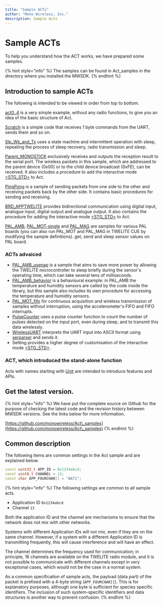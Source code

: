 ```yaml
---
title: "Sample ACTs"
author: "Mono Wireless, Inc."
description: Sample Acts
---
```


# Sample ACTs

To help you understand how the ACT works, we have prepared some samples.

{% hint style="info" %}
The samples can be found in Act\_samples in the directory where you installed the MWSDK.
{% endhint %}

## Introduction to sample ACTs

The following is intended to be viewed in order from top to bottom.

[act0..4](act\_opening.md) is a very simple example, without any radio functions, to give you an idea of the basic structure of Act.

[Scratch](scratch.md) is a simple code that receives 1 byte commands from the UART, sends them and so on.

[Slp\_Wk\_and\_Tx](slp\_wk\_and\_tx.md) uses a state machine and intermittent operation with sleep, repeating the process of sleep recovery, radio transmission and sleep.

[Parent\_MONOSTICK](parent\_monostick.md) exclusively receives and outputs the reception result to the serial port. The wireless packets in this sample, which are addressed to the parent device (0x00) or to the child device broadcast (0xFE), can be received. It also includes a procedure to add the interactive mode [\<STG\_STD>](../settings/stg\_std.md) to Act.

[PingPong](pingpong.md) is a sample of sending packets from one side to the other and receiving packets back by the other side. It contains basic procedures for sending and receiving.

[BRD\_APPTWELITE](brd\_apptwelite.md) provides bidirectional communication using digital input, analogue input, digital output and analogue output. It also contains the procedure for adding the interactive mode [\<STG\_STD>](../settings/stg\_std.md) to Act.

[PAL\_AMB](pal\_amb.md), [PAL\_MOT-single](pal\_mot-oneshot.md) and [PAL\_MAG](pal\_mag.md) are samples for various PAL boards (you can also run PAL\_MOT and PAL\_MAG in TWELITE CUE by modifying the sample definitions). get, send and sleep sensor values on PAL board.

### ACTs advaiced

* [PAL\_AMB\_usenap](pal\_amb-usenap.md) is a sample that aims to save more power by allowing the TWELITE microcontroller to sleep briefly during the sensor's operating time, which can take several tens of milliseconds.
* [PAL\_AMB\_behavior](pal\_amb-behavior.md) is a behavioural example: in PAL\_AMB the temperature and humidity sensors are called by the code inside the library, but this sample also includes its own procedure for accessing the temperature and humidity sensors.
* [PAL\_MOT\_fifo](pal\_mot.md) for continuous acquisition and wireless transmission of samples without interruption, using the accelerometer's FIFO and FIFO interrupts.
* [PulseCounter](pulsecounter.md) uses a pulse counter function to count the number of pulses detected on the input port, even during sleep, and to transmit this data wirelessly.
* [WirelessUART](wirelessuart.md) interprets the UART input into ASCII format using [serparser](../api-reference/classes/ser\_parser.md) and sends it.
* Setting provides a higher degree of customisation of the interactive mode [\<STG\_STD>](../settings/stg\_std.md).



### ACT, which introduced the stand-alone function

Acts with names starting with [Unit](unit\_acts.md) are intended to introduce features and APIs.



## Get the latest version.

{% hint style="info" %}
We have put the complete source on Github for the purpose of checking the latest code and the revision history between MWSDK versions. See the links below for more information.

[https://github.com/monowireless/Act\_samples](https://github.com/monowireless/Act\_samples)
{% endhint %}



## Common description

The following items are common settings in the Act sample and are explained below.

```cpp
const uint32_t APP_ID = 0x1234abcd;
const uint8_t CHANNEL = 13;
const char APP_FOURCHAR[] = "BAT1";
```

{% hint style="info" %}
The following settings are common to all sample acts.

* Application ID `0x1234abcd`
* Channel `13`

Both the application ID and the channel are mechanisms to ensure that the network does not mix with other networks.

Systems with different Application IDs will not mix, even if they are on the same channel. However, if a system with a different Application ID is transmitting frequently, this will cause interference and will have an effect.

The channel determines the frequency used for communication; in principle, 16 channels are available on the TWELITE radio module, and it is not possible to communicate with different channels except in very exceptional cases, which would not be the case in a normal system.

As a common specification of sample acts, the payload (data part) of the packet is prefixed with a 4-byte string (`APP_FOURCHAR[]`). This is for explanatory purposes, although one byte is sufficient for species specific identifiers. The inclusion of such system-specific identifiers and data structures is another way to prevent confusion.
{% endhint %}


